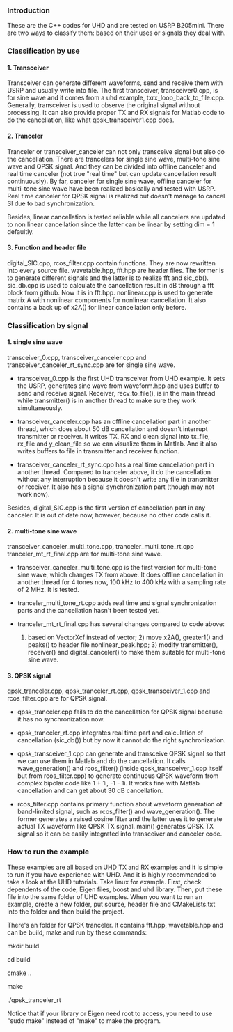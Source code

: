 ### Introduction
These are the C++ codes for UHD and are tested on USRP B205mini. There are two ways to classify them: based on their uses or signals they deal with. 

### Classification by use
#### 1. Transceiver
Transceiver can generate different waveforms, send and receive them with USRP and usually write into file. The first transceiver, transceiver0.cpp, is for sine wave and it comes from a uhd example, txrx_loop_back_to_file.cpp. Generally, transceiver is used to observe the original signal without processing. It can also provide proper TX and RX signals for Matlab code to do the cancellation, like what qpsk\_transceiver1.cpp does.

#### 2. Tranceler
Tranceler or transceiver\_canceler can not only transceive signal but also do the cancellation. There are trancelers for single sine wave, multi-tone sine wave and QPSK signal. And they can be divided into offline canceler and real time canceler (not true "real time" but can update cancellation result continuously). By far, canceler for single sine wave, offline canceler for multi-tone sine wave have been realized basically and tested with USRP. Real time canceler for QPSK signal is realized but doesn't manage to cancel SI due to bad synchronization.

Besides, linear cancellation is tested reliable while all cancelers are updated to non linear cancellation since the latter can be linear by setting dim = 1 defaultly.

#### 3. Function and header file
digital\_SIC.cpp, rcos\_filter.cpp contain functions. They are now rewritten into every source file.
wavetable.hpp, fft.hpp are header files. The former is to generate different signals and the latter is to realize fft and sic\_db().
sic\_db.cpp is used to calculate the cancellation result in dB through a fft block from github. Now it is in fft.hpp.
nonlinear.cpp is used to generate matrix A with nonlinear components for nonlinear cancellation. It also contains a back up of x2A() for linear cancellation only before.

### Classification by signal
#### 1. single sine wave
transceiver\_0.cpp, transceiver\_canceler.cpp and transceiver_canceler_rt\_sync.cpp are for single sine wave. 

* transceiver\_0.cpp is the first UHD transceiver from UHD example. It sets the USRP, generates sine wave from waveform.hpp and uses buffer to send and receive signal. Receiver, recv_to_file(), is in the main thread while transmitter() is in another thread to make sure they work simultaneously. 

* transceiver\_canceler.cpp has an offline cancellation part in another thread, which does about 50 dB cancellation and doesn't interrupt transmitter or receiver. It writes TX, RX and clean signal into tx\_file, rx\_file and y_clean_file so we can visualize them in Matlab. And it also writes buffers to file in transmitter and receiver function.

* transceiver_canceler_rt\_sync.cpp has a real time cancellation part in another thread. Compared to tranceler above, it do the cancellation without any interruption because it doesn't write any file in transmitter or receiver. It also has a signal synchronization part (though may not work now). 

Besides, digital\_SIC.cpp is the first version of cancellation part in any canceler. It is out of date now, however, because no other code calls it.

#### 2. multi-tone sine wave
transceiver_canceler_multi\_tone.cpp, tranceler_multi_tone\_rt.cpp tranceler_mt_rt\_final.cpp are for multi-tone sine wave.

* transceiver_canceler_multi\_tone.cpp is the first version for multi-tone sine wave, which changes TX from above. It does offline cancellation in another thread for 4 tones now, 100 kHz to 400 kHz with a sampling rate of 2 MHz. It is tested. 

* tranceler_multi_tone\_rt.cpp adds real time and signal synchronization parts and the cancellation hasn't been tested yet. 

* tranceler_mt_rt\_final.cpp has several changes compared to code above: 

  1) based on VectorXcf instead of vector; 2) move x2A(), greater1() and peaks() to header file nonlinear\_peak.hpp; 3) modify transmitter(), receiver() and digital\_canceler() to make them suitable for multi-tone sine wave.


#### 3. QPSK signal
qpsk_tranceler.cpp, qpsk_tranceler_rt.cpp, qpsk_transceiver\_1.cpp and rcos\_filter.cpp are for QPSK signal.

* qpsk\_tranceler.cpp fails to do the cancellation for QPSK signal because it has no synchronization now. 

* qpsk_tranceler_rt.cpp integrates real time part and calculation of cancellation (sic\_db()) but by now it cannot do the right synchronization. 

* qpsk_transceiver_1.cpp can generate and transceive QPSK signal so that we can use them in Matlab and do the cancellation. It calls wave\_generation() and rcos\_filter() (inside qpsk_transceiver_1.cpp itself but from rcos\_filter.cpp) to generate continuous QPSK waveform from complex bipolar code like 1 + 1i, -1 - 1i. It works fine with Matlab cancellation and can get about 30 dB cancellation.

* rcos\_filter.cpp contains primary function about waveform generation of band-limited signal, such as rcos_filter() and wave_generation(). The former generates a raised cosine filter and the latter uses it to generate actual TX waveform like QPSK TX signal. main() generates QPSK TX signal so it can be easily integrated into transceiver and canceler code.


### How to run the example
These examples are all based on UHD TX and RX examples and it is simple to run if you have experience with UHD. And it is highly recommended to take a look at the UHD tutorials. Take linux for example. First, check dependents of the code, Eigen files, boost and uhd library. Then, put these file into the same folder of UHD examples. When you want to run an example, create a new folder, put source, header file and CMakeLists.txt into the folder and then build the project.

There's an folder for QPSK tranceler. It contains fft.hpp, wavetable.hpp and can be build, make and run by these commands:

mkdir build

cd build

cmake ..

make

./qpsk_tranceler_rt


Notice that if your library or Eigen need root to access, you need to use "sudo make" instead of "make" to make the program.
